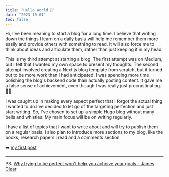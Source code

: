 ```yaml
---
title: "Hello World 👋"
date: "2023-10-01"
toc: false
---
```


Hi,
I've been meaning to start a blog for a long time. I believe that writing down the things I learn on a daily basis will help me remember them more easily and provide others with something to read. It will also force me to think about ideas and articulate them, rather than just keeping it in my head.

This is my third attempt at starting a blog. The first attempt was on Medium, but I felt that I wanted my own space to present my thoughts. The second attempt involved creating a Next.js blog template from scratch, but it turned out to be more work than I had anticipated. I was spending more time polishing the blog's backend code than actually posting content. It gave me a false sense of achievement, even though I was really just procrastinating. 🙇🏻

I was caught up in making every aspect perfect that I forgot the actual thing I wanted to do.I've decided to let go of the targeting perfection and just start writing. So, I've chosen to set up a simple Hugo blog without many bells and whistles. My main focus will be on writing regularly.

I have a list of topics that I want to write about and will try to publish them on a regular basis. I also plan to introduce more sections to my blog, like the books, research papers i read and a comments section

➡️ [my first post](/posts/you-might-be-using-optionals-wrong/)

---

PS: [Why trying to be perfect won't help you acheive your goals - James Clear](https://jamesclear.com/repetitions)

